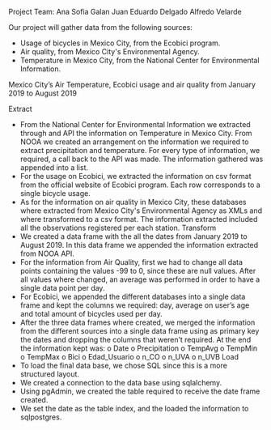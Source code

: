 Project Team: 
  Ana Sofia Galan
  Juan Eduardo Delgado
  Alfredo Velarde
  
Our project will gather data from the following sources:
- Usage of bicycles in Mexico City, from the Ecobici program. 
- Air quality, from Mexico City's Environmental Agency. 
- Temperature in Mexico City, from the National Center for Environmental Information. 

Mexico City’s Air Temperature, Ecobici usage and air quality from January 2019 to August 2019

Extract
-	From the National Center for Environmental Information we extracted through and API the information on Temperature in Mexico City. From NOOA we created an arrangement on the information we required to extract precipitation and temperature.
For every type of information, we required, a call back to the API was made. The information gathered was appended into a list.
-	For the usage on Ecobici, we extracted the information on csv format from the official website of Ecobici program.
Each row corresponds to a single bicycle usage. 
-	As for the information on air quality in Mexico City, these databases where extracted from Mexico City's Environmental Agency as XMLs and where transformed to a csv format.
The information extracted included all the observations registered per each station. 
Transform
-	We created a data frame with the all the dates from January 2019 to August 2019. In this data frame we appended the information extracted from NOOA API. 
-	For the information from Air Quality, first we had to change all data points containing the values -99 to 0, since these are null values. After all values where changed, an average was performed in order to have a single data point per day.
-	 For Ecobici, we appended the different databases into a single data frame and kept the columns we required: day, average on user’s age and total amount of bicycles used per day.
-	After the three data frames where created, we merged the information from the different sources into a single data frame using as primary key the dates and dropping the columns that weren’t required. At the end the information kept was:
o	Date
o	Precipitation
o	TempAvg
o	TempMin
o	TempMax
o	Bici
o	Edad_Usuario
o	n_CO
o	n_UVA
o	n_UVB
Load
-	To load the final data base, we chose SQL since this is a more structured layout. 
-	We created a connection to the data base using sqlalchemy. 
-	Using pgAdmin, we created the table required to receive the date frame created. 
-	We set the date as the table index, and the loaded the information to sqlpostgres.
